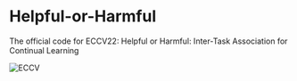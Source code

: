 # Helpful-or-Harmful
The official code for ECCV22: Helpful or Harmful: Inter-Task Association for Continual Learning

![ECCV](https://img.shields.io/badge/ECCV-2022-blue)
